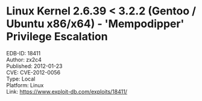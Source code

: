 Linux Kernel 2.6.39 < 3.2.2 (Gentoo / Ubuntu x86/x64) - 'Mempodipper' Privilege Escalation 
==========================================================================================

EDB-ID: 18411</br>
Author: zx2c4</br>
Published: 2012-01-23</br>
CVE: CVE-2012-0056 </br>
Type: Local</br>
Platform: Linux</br>
Link: <https://www.exploit-db.com/exploits/18411/></br>
